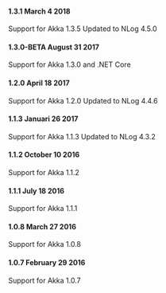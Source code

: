 #### 1.3.1 March 4 2018 ####

Support for Akka 1.3.5
Updated to NLog 4.5.0

#### 1.3.0-BETA August 31 2017 ####

Support for Akka 1.3.0 and .NET Core

#### 1.2.0 April 18 2017 ####

Support for Akka 1.2.0
Updated to NLog 4.4.6

#### 1.1.3 Januari 26 2017 ####

Support for Akka 1.1.3
Updated to NLog 4.3.2

#### 1.1.2 October 10 2016 ####

Support for Akka 1.1.2

#### 1.1.1 July 18 2016 ####

Support for Akka 1.1.1

#### 1.0.8 March 27 2016 ####

Support for Akka 1.0.8

#### 1.0.7 February 29 2016 ####

Support for Akka 1.0.7
